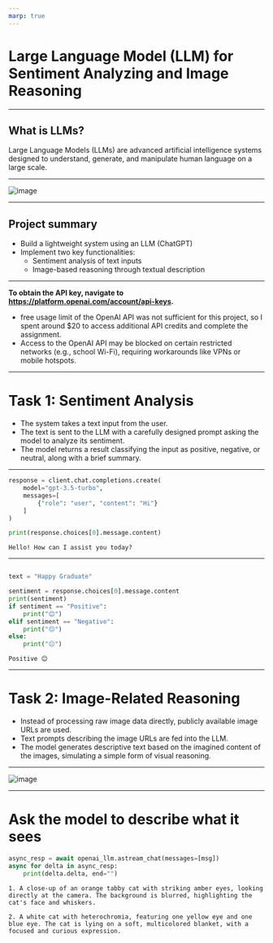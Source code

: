 ```yaml
---
marp: true
---
```


# Large Language Model (LLM) for Sentiment Analyzing and Image Reasoning

---
## What is LLMs?

Large Language Models (LLMs) are advanced artificial intelligence systems designed to understand, generate, and manipulate human language on a large scale.

---

![image](https://pixelplex.io/wp-content/uploads/2024/01/10-most-popular-applications-of-large-language-models.jpg)

---

## Project summary
- Build a lightweight system using an LLM (ChatGPT)
- Implement two key functionalities:
  - Sentiment analysis of text inputs
  - Image-based reasoning through textual description
  
---

**To obtain the API key, navigate to https://platform.openai.com/account/api-keys.**
- free usage limit of the OpenAI API was not sufficient for this project, so I spent around $20 to access additional API credits and complete the assignment.
- Access to the OpenAI API may be blocked on certain restricted networks (e.g., school Wi-Fi), requiring workarounds like VPNs or mobile hotspots.

---
# Task 1: Sentiment Analysis

- The system takes a text input from the user.
- The text is sent to the LLM with a carefully designed prompt asking the model to analyze its sentiment.
- The model returns a result classifying the input as positive, negative, or neutral, along with a brief summary.


---
```python
response = client.chat.completions.create(
    model="gpt-3.5-turbo",
    messages=[
        {"role": "user", "content": "Hi"}
    ]
)

print(response.choices[0].message.content)

```

`
Hello! How can I assist you today?
`

---

```Python

text = "Happy Graduate"

sentiment = response.choices[0].message.content
print(sentiment)
if sentiment == "Positive":
    print("😊")
elif sentiment == "Negative":
    print("😔")
else:
    print("😐")

```
`Positive
😊`

---

# Task 2: Image-Related Reasoning

- Instead of processing raw image data directly, publicly available image URLs are used.
- Text prompts describing the image URLs are fed into the LLM.
- The model generates descriptive text based on the imagined content of the images, simulating a simple form of visual reasoning.

---

![image]('/Users/jiatong/Desktop/Screenshot.png')


---

# Ask the model to describe what it sees

```Python
async_resp = await openai_llm.astream_chat(messages=[msg])
async for delta in async_resp:
    print(delta.delta, end="")
```

`1. A close-up of an orange tabby cat with striking amber eyes, looking directly at the camera. The background is blurred, highlighting the cat's face and whiskers.`

`2. A white cat with heterochromia, featuring one yellow eye and one blue eye. The cat is lying on a soft, multicolored blanket, with a focused and curious expression.`

